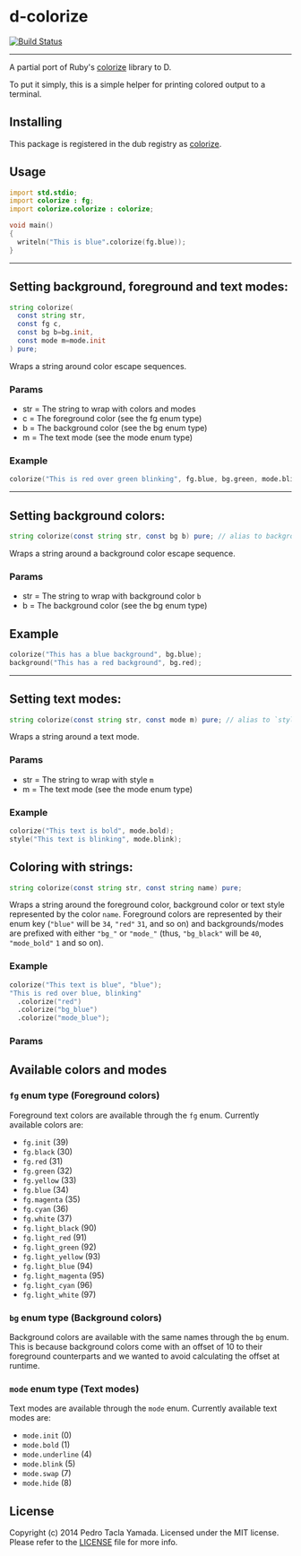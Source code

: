 d-colorize
====================
[![Build Status](https://travis-ci.org/yamadapc/d-colorize.svg?branch=master)](https://travis-ci.org/yamadapc/d-colorize)
- - -

A partial port of Ruby's [colorize](https://github.com/fazibear/colorize)
library to D.

To put it simply, this is a simple helper for printing colored output to a
terminal.

## Installing
This package is registered in the dub registry as
[colorize](http://code.dlang.org/packages/colorize).

## Usage
```d
import std.stdio;
import colorize : fg;
import colorize.colorize : colorize;

void main()
{
  writeln("This is blue".colorize(fg.blue));
}
```

- - -

## Setting background, foreground and text modes:
```d
string colorize(
  const string str,
  const fg c,
  const bg b=bg.init,
  const mode m=mode.init
) pure;
```

Wraps a string around color escape sequences.

### Params
* str = The string to wrap with colors and modes
* c   = The foreground color (see the fg enum type)
* b   = The background color (see the bg enum type)
* m   = The text mode        (see the mode enum type)

### Example

```d
colorize("This is red over green blinking", fg.blue, bg.green, mode.blink)
```

- - -

## Setting background colors:
```d
string colorize(const string str, const bg b) pure; // alias to background
```

Wraps a string around a background color escape sequence.

### Params
* str = The string to wrap with background color `b`
* b   = The background color (see the bg enum type)

## Example
```d
colorize("This has a blue background", bg.blue);
background("This has a red background", bg.red);
```

- - -

## Setting text modes:
```d
string colorize(const string str, const mode m) pure; // alias to `style`
```

Wraps a string around a text mode.

### Params
* str = The string to wrap with style `m`
* m   = The text mode (see the mode enum type)

### Example
```d
colorize("This text is bold", mode.bold);
style("This text is blinking", mode.blink);
```

## Coloring with strings:
```d
string colorize(const string str, const string name) pure;
```

Wraps a string around the foreground color, background color or text style
represented by the color `name`. Foreground colors are represented by their enum
key (`"blue"` will be `34`, `"red"` `31`, and so on) and backgrounds/modes are
prefixed with either `"bg_"` or `"mode_"` (thus, `"bg_black"` will be `40`,
`"mode_bold"` `1` and so on).

### Example
```d
colorize("This text is blue", "blue");
"This is red over blue, blinking"
  .colorize("red")
  .colorize("bg_blue")
  .colorize("mode_blue");
```

### Params

## Available colors and modes
### `fg` enum type (Foreground colors)
Foreground text colors are available through the `fg` enum. Currently available
colors are:
- `fg.init` (39)
- `fg.black` (30)
- `fg.red` (31)
- `fg.green` (32)
- `fg.yellow` (33)
- `fg.blue` (34)
- `fg.magenta` (35)
- `fg.cyan` (36)
- `fg.white` (37)
- `fg.light_black` (90)
- `fg.light_red` (91)
- `fg.light_green` (92)
- `fg.light_yellow` (93)
- `fg.light_blue` (94)
- `fg.light_magenta` (95)
- `fg.light_cyan` (96)
- `fg.light_white` (97)

### `bg` enum type (Background colors)
Background colors are available with the same names through the `bg` enum. This
is because background colors come with an offset of 10 to their foreground
counterparts and we wanted to avoid calculating the offset at runtime.

### `mode` enum type (Text modes)
Text modes are available through the `mode` enum. Currently available text modes
are:
- `mode.init` (0)
- `mode.bold` (1)
- `mode.underline` (4)
- `mode.blink` (5)
- `mode.swap` (7)
- `mode.hide` (8)

## License
Copyright (c) 2014 Pedro Tacla Yamada. Licensed under the MIT license.
Please refer to the [LICENSE](LICENSE) file for more info.
